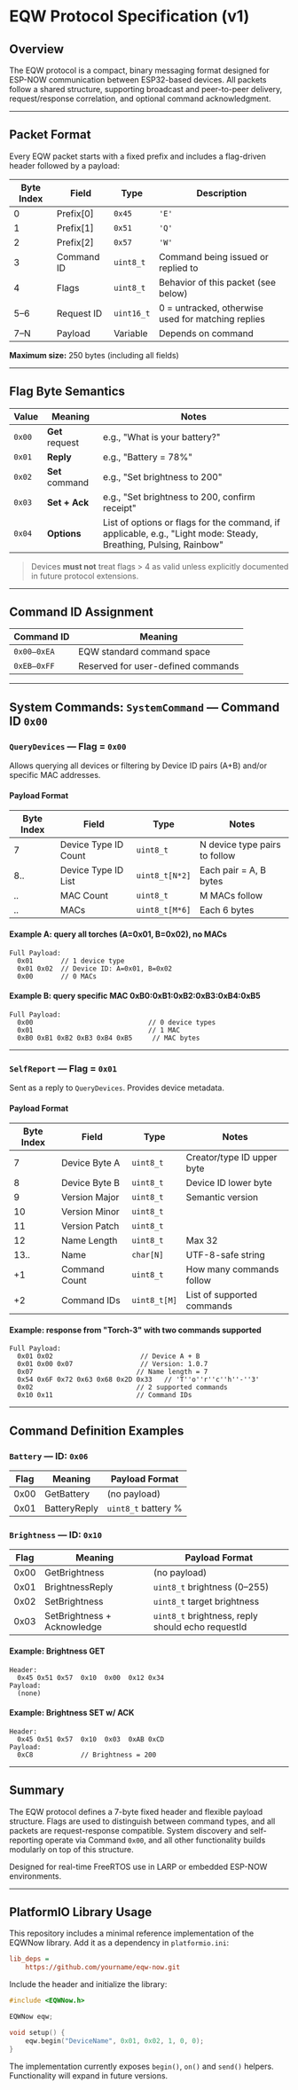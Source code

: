 # EQW Protocol Specification (v1)

## Overview

The EQW protocol is a compact, binary messaging format designed for ESP-NOW communication between ESP32-based devices. All packets follow a shared structure, supporting broadcast and peer-to-peer delivery, request/response correlation, and optional command acknowledgment.

---

## Packet Format

Every EQW packet starts with a fixed prefix and includes a flag-driven header followed by a payload:

| Byte Index | Field      | Type       | Description                                        |
|------------|------------|------------|----------------------------------------------------|
| 0          | Prefix[0]  | `0x45`     | `'E'`                                              |
| 1          | Prefix[1]  | `0x51`     | `'Q'`                                              |
| 2          | Prefix[2]  | `0x57`     | `'W'`                                              |
| 3          | Command ID | `uint8_t`  | Command being issued or replied to                 |
| 4          | Flags      | `uint8_t`  | Behavior of this packet (see below)                |
| 5–6        | Request ID | `uint16_t` | 0 = untracked, otherwise used for matching replies |
| 7–N        | Payload    | Variable   | Depends on command                                 |

**Maximum size:** 250 bytes (including all fields)

---

## Flag Byte Semantics

| Value  | Meaning         | Notes                                                                                                            |
|--------|-----------------|------------------------------------------------------------------------------------------------------------------|
| `0x00` | **Get** request | e.g., "What is your battery?"                                                                                    |
| `0x01` | **Reply**       | e.g., "Battery = 78%"                                                                                            |
| `0x02` | **Set** command | e.g., "Set brightness to 200"                                                                                    |
| `0x03` | **Set + Ack**   | e.g., "Set brightness to 200, confirm receipt"                                                                   |
| `0x04` | **Options**     | List of options or flags for the command, if applicable, e.g., "Light mode: Steady, Breathing, Pulsing, Rainbow" |

> Devices **must not** treat flags > 4 as valid unless explicitly documented in future protocol extensions.

---

## Command ID Assignment

| Command ID  | Meaning                                                              |
|-------------|----------------------------------------------------------------------|
| `0x00–0xEA` | EQW standard command space                                           |
| `0xEB–0xFF` | Reserved for user-defined commands                                   |

---

## System Commands: `SystemCommand` — Command ID `0x00`

### `QueryDevices` — Flag = `0x00`

Allows querying all devices or filtering by Device ID pairs (A+B) and/or specific MAC addresses.

#### Payload Format

| Byte Index | Field           | Type           | Notes                         |
|------------|-----------------|----------------|-------------------------------|
| 7          | Device Type ID Count | `uint8_t`      | N device type pairs to follow |
| 8..        | Device Type ID List  | `uint8_t[N*2]` | Each pair = A, B bytes        |
| ..         | MAC Count       | `uint8_t`      | M MACs follow                 |
| ..         | MACs            | `uint8_t[M*6]` | Each 6 bytes                  |

#### Example A: query all torches (A=0x01, B=0x02), no MACs
```
Full Payload:
  0x01       // 1 device type
  0x01 0x02  // Device ID: A=0x01, B=0x02
  0x00       // 0 MACs
```

#### Example B: query specific MAC 0xB0:0xB1:0xB2:0xB3:0xB4:0xB5
```
Full Payload:
  0x00                             // 0 device types
  0x01                             // 1 MAC
  0xB0 0xB1 0xB2 0xB3 0xB4 0xB5     // MAC bytes
```

---

### `SelfReport` — Flag = `0x01`

Sent as a reply to `QueryDevices`. Provides device metadata.

#### Payload Format

| Byte Index | Field         | Type         | Notes                      |
|------------|---------------|--------------|----------------------------|
| 7          | Device Byte A | `uint8_t`    | Creator/type ID upper byte |
| 8          | Device Byte B | `uint8_t`    | Device ID lower byte       |
| 9          | Version Major | `uint8_t`    | Semantic version           |
| 10         | Version Minor | `uint8_t`    |                            |
| 11         | Version Patch | `uint8_t`    |                            |
| 12         | Name Length   | `uint8_t`    | Max 32                     |
| 13..       | Name          | `char[N]`    | UTF-8-safe string          |
| +1         | Command Count | `uint8_t`    | How many commands follow   |
| +2         | Command IDs   | `uint8_t[M]` | List of supported commands |

#### Example: response from "Torch-3" with two commands supported
```
Full Payload:
  0x01 0x02                      // Device A + B
  0x01 0x00 0x07                 // Version: 1.0.7
  0x07                          // Name length = 7
  0x54 0x6F 0x72 0x63 0x68 0x2D 0x33   // 'T''o''r''c''h''-''3'
  0x02                          // 2 supported commands
  0x10 0x11                     // Command IDs
```

---

## Command Definition Examples

### `Battery` — ID: `0x06`

| Flag | Meaning      | Payload Format      |
|------|--------------|---------------------|
| 0x00 | GetBattery   | (no payload)        |
| 0x01 | BatteryReply | `uint8_t` battery % |

### `Brightness` — ID: `0x10`

| Flag | Meaning                     | Payload Format                                    |
|------|-----------------------------|---------------------------------------------------|
| 0x00 | GetBrightness               | (no payload)                                      |
| 0x01 | BrightnessReply             | `uint8_t` brightness (0–255)                      |
| 0x02 | SetBrightness               | `uint8_t` target brightness                       |
| 0x03 | SetBrightness + Acknowledge | `uint8_t` brightness, reply should echo requestId |

#### Example: Brightness GET
```
Header:
  0x45 0x51 0x57  0x10  0x00  0x12 0x34
Payload:
  (none)
```

#### Example: Brightness SET w/ ACK
```
Header:
  0x45 0x51 0x57  0x10  0x03  0xAB 0xCD
Payload:
  0xC8            // Brightness = 200
```

---

## Summary

The EQW protocol defines a 7-byte fixed header and flexible payload structure. Flags are used to distinguish between command types, and all packets are request-response compatible. System discovery and self-reporting operate via Command `0x00`, and all other functionality builds modularly on top of this structure.

Designed for real-time FreeRTOS use in LARP or embedded ESP-NOW environments.

---

## PlatformIO Library Usage

This repository includes a minimal reference implementation of the EQWNow library. Add it as a dependency in `platformio.ini`:

```ini
lib_deps =
    https://github.com/yourname/eqw-now.git
```

Include the header and initialize the library:

```cpp
#include <EQWNow.h>

EQWNow eqw;

void setup() {
    eqw.begin("DeviceName", 0x01, 0x02, 1, 0, 0);
}
```

The implementation currently exposes `begin()`, `on()` and `send()` helpers.
Functionality will expand in future versions.
